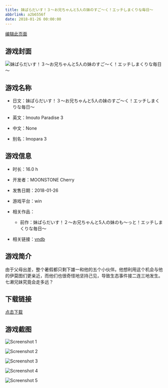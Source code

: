 ```yaml
---
title: 妹ぱらだいす！３～お兄ちゃんと5人の妹のすご～く！エッチしまくりな毎日～
abbrlink: a2b6556f
date: 2018-01-26 00:00:00
---
```

[编辑此页面](https://github.com/ACG-3/ADV3-source/blob/main/source/_posts/%E5%A6%B9%E3%81%B1%E3%82%89%E3%81%A0%E3%81%84%E3%81%99%EF%BC%81%EF%BC%93%EF%BD%9E%E3%81%8A%E5%85%84%E3%81%A1%E3%82%83%E3%82%93%E3%81%A85%E4%BA%BA%E3%81%AE%E5%A6%B9%E3%81%AE%E3%81%99%E3%81%94%EF%BD%9E%E3%81%8F%EF%BC%81%E3%82%A8%E3%83%83%E3%83%81%E3%81%97%E3%81%BE%E3%81%8F%E3%82%8A%E3%81%AA%E6%AF%8E%E6%97%A5%EF%BD%9E.md)

## 游戏封面

![妹ぱらだいす！３～お兄ちゃんと5人の妹のすご～く！エッチしまくりな毎日～](https://pan.timero.xyz/d/onedrive/img_lib_001/%E5%A6%B9%E3%81%B1%E3%82%89%E3%81%A0%E3%81%84%E3%81%99%EF%BC%81%EF%BC%93%EF%BD%9E%E3%81%8A%E5%85%84%E3%81%A1%E3%82%83%E3%82%93%E3%81%A85%E4%BA%BA%E3%81%AE%E5%A6%B9%E3%81%AE%E3%81%99%E3%81%94%EF%BD%9E%E3%81%8F%EF%BC%81%E3%82%A8%E3%83%83%E3%83%81%E3%81%97%E3%81%BE%E3%81%8F%E3%82%8A%E3%81%AA%E6%AF%8E%E6%97%A5%EF%BD%9E_cover.avif)


## 游戏名称

- 日文：妹ぱらだいす！３～お兄ちゃんと5人の妹のすご～く！エッチしまくりな毎日～
- 英文：Imouto Paradise 3
- 中文：None

- 别名：Imopara 3


## 游戏信息

- 时长：16.0 h
- 开发者：MOONSTONE Cherry
- 发售日期：2018-01-26
- 游戏平台：win
- 相关作品：
   - 前作：妹ぱらだいす！２～お兄ちゃんと5人の妹のも～っと！エッチしまくりな毎日～

- 相关链接：[vndb](https://vndb.org/v21766)


## 游戏简介

由于父母出差，整个暑假都只剩下雄一和他的五个小伙伴。他想利用这个机会与他的伊莫图们更亲近，而他们也很奇怪地坚持己见，导致生态事件接二连三地发生。七濑兄妹究竟会走多远？




## 下载链接

[点击下载](https://pan.timero.xyz/onedrive/adv_lib_001/%E5%A6%B9%E3%81%B1%E3%82%89%E3%81%A0%E3%81%84%E3%81%99%EF%BC%81%EF%BC%93%EF%BD%9E%E3%81%8A%E5%85%84%E3%81%A1%E3%82%83%E3%82%93%E3%81%A85%E4%BA%BA%E3%81%AE%E5%A6%B9%E3%81%AE%E3%81%99%E3%81%94%EF%BD%9E%E3%81%8F%EF%BC%81%E3%82%A8%E3%83%83%E3%83%81%E3%81%97%E3%81%BE%E3%81%8F%E3%82%8A%E3%81%AA%E6%AF%8E%E6%97%A5%EF%BD%9E)


## 游戏截图


![Screenshot 1](https://pan.timero.xyz/d/onedrive/img_lib_001/%E5%A6%B9%E3%81%B1%E3%82%89%E3%81%A0%E3%81%84%E3%81%99%EF%BC%81%EF%BC%93%EF%BD%9E%E3%81%8A%E5%85%84%E3%81%A1%E3%82%83%E3%82%93%E3%81%A85%E4%BA%BA%E3%81%AE%E5%A6%B9%E3%81%AE%E3%81%99%E3%81%94%EF%BD%9E%E3%81%8F%EF%BC%81%E3%82%A8%E3%83%83%E3%83%81%E3%81%97%E3%81%BE%E3%81%8F%E3%82%8A%E3%81%AA%E6%AF%8E%E6%97%A5%EF%BD%9E_Screenshot_1.avif)

![Screenshot 2](https://pan.timero.xyz/d/onedrive/img_lib_001/%E5%A6%B9%E3%81%B1%E3%82%89%E3%81%A0%E3%81%84%E3%81%99%EF%BC%81%EF%BC%93%EF%BD%9E%E3%81%8A%E5%85%84%E3%81%A1%E3%82%83%E3%82%93%E3%81%A85%E4%BA%BA%E3%81%AE%E5%A6%B9%E3%81%AE%E3%81%99%E3%81%94%EF%BD%9E%E3%81%8F%EF%BC%81%E3%82%A8%E3%83%83%E3%83%81%E3%81%97%E3%81%BE%E3%81%8F%E3%82%8A%E3%81%AA%E6%AF%8E%E6%97%A5%EF%BD%9E_Screenshot_2.avif)

![Screenshot 3](https://pan.timero.xyz/d/onedrive/img_lib_001/%E5%A6%B9%E3%81%B1%E3%82%89%E3%81%A0%E3%81%84%E3%81%99%EF%BC%81%EF%BC%93%EF%BD%9E%E3%81%8A%E5%85%84%E3%81%A1%E3%82%83%E3%82%93%E3%81%A85%E4%BA%BA%E3%81%AE%E5%A6%B9%E3%81%AE%E3%81%99%E3%81%94%EF%BD%9E%E3%81%8F%EF%BC%81%E3%82%A8%E3%83%83%E3%83%81%E3%81%97%E3%81%BE%E3%81%8F%E3%82%8A%E3%81%AA%E6%AF%8E%E6%97%A5%EF%BD%9E_Screenshot_3.avif)

![Screenshot 4](https://pan.timero.xyz/d/onedrive/img_lib_001/%E5%A6%B9%E3%81%B1%E3%82%89%E3%81%A0%E3%81%84%E3%81%99%EF%BC%81%EF%BC%93%EF%BD%9E%E3%81%8A%E5%85%84%E3%81%A1%E3%82%83%E3%82%93%E3%81%A85%E4%BA%BA%E3%81%AE%E5%A6%B9%E3%81%AE%E3%81%99%E3%81%94%EF%BD%9E%E3%81%8F%EF%BC%81%E3%82%A8%E3%83%83%E3%83%81%E3%81%97%E3%81%BE%E3%81%8F%E3%82%8A%E3%81%AA%E6%AF%8E%E6%97%A5%EF%BD%9E_Screenshot_4.avif)

![Screenshot 5](https://pan.timero.xyz/d/onedrive/img_lib_001/%E5%A6%B9%E3%81%B1%E3%82%89%E3%81%A0%E3%81%84%E3%81%99%EF%BC%81%EF%BC%93%EF%BD%9E%E3%81%8A%E5%85%84%E3%81%A1%E3%82%83%E3%82%93%E3%81%A85%E4%BA%BA%E3%81%AE%E5%A6%B9%E3%81%AE%E3%81%99%E3%81%94%EF%BD%9E%E3%81%8F%EF%BC%81%E3%82%A8%E3%83%83%E3%83%81%E3%81%97%E3%81%BE%E3%81%8F%E3%82%8A%E3%81%AA%E6%AF%8E%E6%97%A5%EF%BD%9E_Screenshot_5.avif)

